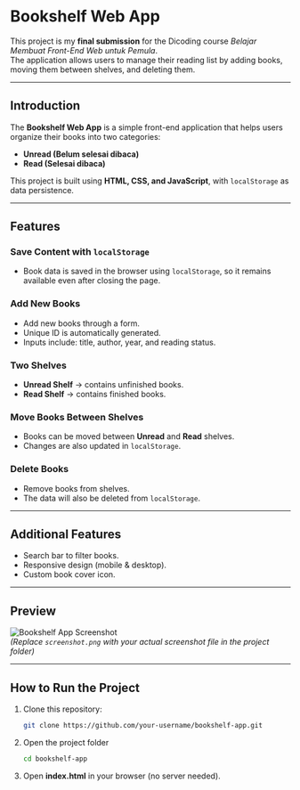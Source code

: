 # Bookshelf Web App

This project is my **final submission** for the Dicoding course *Belajar Membuat Front-End Web untuk Pemula*.  
The application allows users to manage their reading list by adding books, moving them between shelves, and deleting them.  

---

## Introduction
The **Bookshelf Web App** is a simple front-end application that helps users organize their books into two categories:  
- **Unread (Belum selesai dibaca)**  
- **Read (Selesai dibaca)**  

This project is built using **HTML, CSS, and JavaScript**, with `localStorage` as data persistence.  

---

## Features

### Save Content with `localStorage`
- Book data is saved in the browser using `localStorage`, so it remains available even after closing the page.  

### Add New Books
- Add new books through a form.  
- Unique ID is automatically generated.  
- Inputs include: title, author, year, and reading status.  

### Two Shelves
- **Unread Shelf** → contains unfinished books.  
- **Read Shelf** → contains finished books.  

### Move Books Between Shelves
- Books can be moved between **Unread** and **Read** shelves.  
- Changes are also updated in `localStorage`.  

### Delete Books
- Remove books from shelves.  
- The data will also be deleted from `localStorage`.  

---

## Additional Features
- Search bar to filter books.  
- Responsive design (mobile & desktop).    
- Custom book cover icon.  

---

## Preview
![Bookshelf App Screenshot](./screenshot.png)  
*(Replace `screenshot.png` with your actual screenshot file in the project folder)*  

---

## How to Run the Project
1. Clone this repository:
   ```bash
   git clone https://github.com/your-username/bookshelf-app.git

2. Open the project folder
   ```bash
   cd bookshelf-app
3. Open **index.html** in your browser (no server needed).
